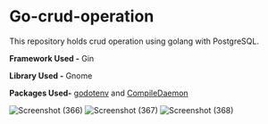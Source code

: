 # Go-crud-operation
This repository holds crud operation using golang with PostgreSQL.


**Framework Used -** Gin


**Library Used -** Gnome


**Packages Used-** [godotenv](https://github.com/joho/godotenv)
 and [CompileDaemon](https://github.com/githubnemo/CompileDaemon)



![Screenshot (366)](https://github.com/Tanmoy037/Git-Githhub/assets/108757431/96296e38-6f56-4da2-b71e-8a95fd36045a)
![Screenshot (367)](https://github.com/Tanmoy037/Git-Githhub/assets/108757431/dbfd34c9-e872-4011-99d2-f05d2d67e241)
![Screenshot (368)](https://github.com/Tanmoy037/Git-Githhub/assets/108757431/ff548ff2-dc06-4512-8bfe-1b8547c9ffc2)



